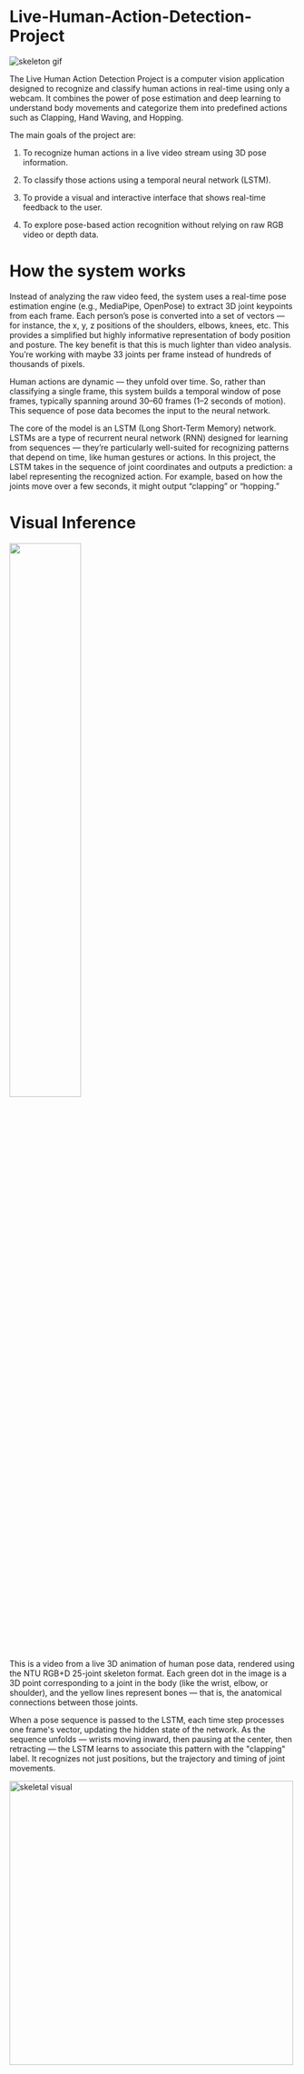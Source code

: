 # Live-Human-Action-Detection-Project

![skeleton gif](https://github.com/user-attachments/assets/a554513e-9a1c-4451-9cb2-93263b69591e)

The Live Human Action Detection Project is a computer vision application designed to recognize and classify human actions in real-time using only a webcam. It combines the power of pose estimation and deep learning to understand body movements and categorize them into predefined actions such as Clapping, Hand Waving, and Hopping.

The main goals of the project are:

1. To recognize human actions in a live video stream using 3D pose information.

2. To classify those actions using a temporal neural network (LSTM).

3. To provide a visual and interactive interface that shows real-time feedback to the user.

4. To explore pose-based action recognition without relying on raw RGB video or depth data.


# How the system works 

Instead of analyzing the raw video feed, the system uses a real-time pose estimation engine (e.g., MediaPipe, OpenPose) to extract 3D joint keypoints from each frame. Each person’s pose is converted into a set of vectors — for instance, the x, y, z positions of the shoulders, elbows, knees, etc. This provides a simplified but highly informative representation of body position and posture.
The key benefit is that this is much lighter than video analysis. You’re working with maybe 33 joints per frame instead of hundreds of thousands of pixels.

Human actions are dynamic — they unfold over time. So, rather than classifying a single frame, this system builds a temporal window of pose frames, typically spanning around 30–60 frames (1–2 seconds of motion). This sequence of pose data becomes the input to the neural network.

The core of the model is an LSTM (Long Short-Term Memory) network. LSTMs are a type of recurrent neural network (RNN) designed for learning from sequences — they’re particularly well-suited for recognizing patterns that depend on time, like human gestures or actions.
In this project, the LSTM takes in the sequence of joint coordinates and outputs a prediction: a label representing the recognized action. For example, based on how the joints move over a few seconds, it might output “clapping” or “hopping.”

# Visual Inference 

<img src="https://github.com/user-attachments/assets/a2990d33-0f6c-4015-a325-75c5a9436a7f" width="50%"/>

This is a video from a live 3D animation of human pose data, rendered using the NTU RGB+D 25-joint skeleton format.
Each green dot in the image is a 3D point corresponding to a joint in the body (like the wrist, elbow, or shoulder), and the yellow lines represent bones — that is, the anatomical connections between those joints.

When a pose sequence is passed to the LSTM, each time step processes one frame's vector, updating the hidden state of the network. As the sequence unfolds — wrists moving inward, then pausing at the center, then retracting — the LSTM learns to associate this pattern with the "clapping" label. It recognizes not just positions, but the trajectory and timing of joint movements.






<img width="500" alt="skeletal visual" src="https://github.com/user-attachments/assets/8e92e860-7f38-4c0d-9313-58a4e2ef8975" />
